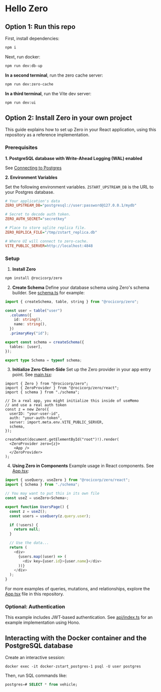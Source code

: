 # Hello Zero

## Option 1: Run this repo

First, install dependencies:

```sh
npm i
```

Next, run docker:

```sh
npm run dev:db-up
```

**In a second terminal**, run the zero cache server:

```sh
npm run dev:zero-cache
```

**In a third terminal**, run the Vite dev server:

```sh
npm run dev:ui
```

## Option 2: Install Zero in your own project

This guide explains how to set up Zero in your React application, using this
repository as a reference implementation.

### Prerequisites

**1. PostgreSQL database with Write-Ahead Logging (WAL) enabled**

See [Connecting to Postgres](https://zero.rocicorp.dev/docs/connecting-to-postgres)

**2. Environment Variables**

Set the following environment variables. `ZSTART_UPSTREAM_DB` is the URL to your Postgres
database.

```ini
# Your application's data
ZERO_UPSTREAM_DB="postgresql://user:password@127.0.0.1/mydb"

# Secret to decode auth token.
ZERO_AUTH_SECRET="secretkey"

# Place to store sqlite replica file.
ZERO_REPLICA_FILE="/tmp/zstart_replica.db"

# Where UI will connect to zero-cache.
VITE_PUBLIC_SERVER=http://localhost:4848
```

### Setup

1. **Install Zero**

```bash
npm install @rocicorp/zero
```

2. **Create Schema** Define your database schema using Zero's schema builder.
   See [schema.ts](src/schema.ts) for example:

```typescript
import { createSchema, table, string } from "@rocicorp/zero";

const user = table("user")
  .columns({
    id: string(),
    name: string(),
  })
  .primaryKey("id");

export const schema = createSchema({
  tables: [user],
});

export type Schema = typeof schema;
```

3. **Initialize Zero Client-Side** Set up the Zero provider in your app entry
   point. See [main.tsx](src/main.tsx):

```tsx
import { Zero } from "@rocicorp/zero";
import { ZeroProvider } from "@rocicorp/zero/react";
import { schema } from "./schema";

// In a real app, you might initialize this inside of useMemo
// and use a real auth token
const z = new Zero({
  userID: "your-user-id",
  auth: "your-auth-token",
  server: import.meta.env.VITE_PUBLIC_SERVER,
  schema,
});

createRoot(document.getElementById("root")!).render(
  <ZeroProvider zero={z}>
    <App />
  </ZeroProvider>
);
```

4. **Using Zero in Components** Example usage in React components. See
   [App.tsx](src/App.tsx):

```typescript
import { useQuery, useZero } from "@rocicorp/zero/react";
import { Schema } from "./schema";

// You may want to put this in its own file
const useZ = useZero<Schema>;

export function UsersPage() {
  const z = useZ();
  const users = useQuery(z.query.user);

  if (!users) {
    return null;
  }

  // Use the data...
  return (
    <div>
      {users.map((user) => (
        <div key={user.id}>{user.name}</div>
      ))}
    </div>
  );
}
```

For more examples of queries, mutations, and relationships, explore the
[App.tsx](src/App.tsx) file in this repository.

### Optional: Authentication

This example includes JWT-based authentication. See [api/index.ts](api/index.ts)
for an example implementation using Hono.

## Interacting with the Docker container and the PostgreSQL database

Create an interactive session:

`docker exec -it docker-zstart_postgres-1 psql -U user postgres`

Then, run SQL commands like:

```sql
postgres=# SELECT * from vehicle;
```
